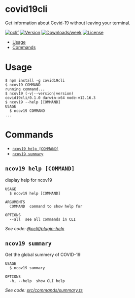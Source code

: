 covid19cli
==========

Get information about Covid-19 without leaving your terminal.

[![oclif](https://img.shields.io/badge/cli-oclif-brightgreen.svg)](https://oclif.io)
[![Version](https://img.shields.io/npm/v/covid19cli.svg)](https://npmjs.org/package/covid19cli)
[![Downloads/week](https://img.shields.io/npm/dw/covid19cli.svg)](https://npmjs.org/package/covid19cli)
[![License](https://img.shields.io/npm/l/covid19cli.svg)](https://github.com/aurghya-0/covid19cli/blob/master/package.json)

<!-- toc -->
* [Usage](#usage)
* [Commands](#commands)
<!-- tocstop -->
# Usage
<!-- usage -->
```sh-session
$ npm install -g covid19cli
$ ncov19 COMMAND
running command...
$ ncov19 (-v|--version|version)
covid19cli/0.1.0 darwin-x64 node-v12.16.3
$ ncov19 --help [COMMAND]
USAGE
  $ ncov19 COMMAND
...
```
<!-- usagestop -->
# Commands
<!-- commands -->
* [`ncov19 help [COMMAND]`](#ncov19-help-command)
* [`ncov19 summary`](#ncov19-summary)

## `ncov19 help [COMMAND]`

display help for ncov19

```
USAGE
  $ ncov19 help [COMMAND]

ARGUMENTS
  COMMAND  command to show help for

OPTIONS
  --all  see all commands in CLI
```

_See code: [@oclif/plugin-help](https://github.com/oclif/plugin-help/blob/v3.0.1/src/commands/help.ts)_

## `ncov19 summary`

Get the global summery of COVID-19

```
USAGE
  $ ncov19 summary

OPTIONS
  -h, --help  show CLI help
```

_See code: [src/commands/summary.ts](https://github.com/aurghya-0/covid19cli/blob/v0.1.0/src/commands/summary.ts)_
<!-- commandsstop -->
